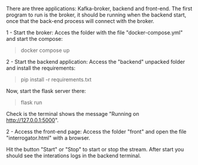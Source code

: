 There are three applications: Kafka-broker, backend and front-end. The first program to run is the broker, it should be running when the backend start, once that
the back-end process will connect with the broker.

1 - Start the broker:
Acces the folder with the file "docker-compose.yml" and start the compose:

> docker compose up

2 - Start the backend application:
Access the "backend" unpacked folder and install the requirements:

> pip install -r requirements.txt

Now, start the flask server there:

> flask run

Check is the terminal shows the message "Running on http://127.0.0.1:5000".

2 - Access the front-end page:
Access the folder "front" and open the file "interrogator.html" with a browser.

Hit the button "Start" or "Stop" to start or stop the stream. After start you should see the interations logs in the backend terminal.
